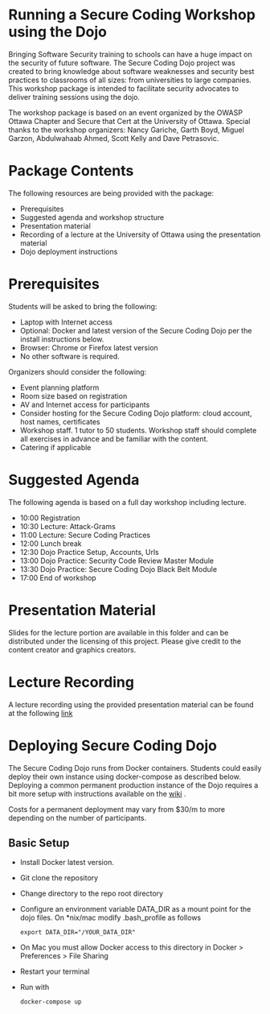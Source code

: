 # Running a Secure Coding Workshop using the Dojo

Bringing Software Security training to schools can have a huge impact on the security of future software. 
The Secure Coding Dojo project was created to bring knowledge about software weaknesses and security best practices to classrooms of all sizes: from universities to large companies. This workshop package is intended to facilitate security advocates to deliver training sessions using the dojo.

The workshop package is based on an event organized by the OWASP Ottawa Chapter and Secure that Cert at the University of Ottawa. Special thanks to the workshop organizers: Nancy Gariche, Garth Boyd, Miguel Garzon, Abdulwahaab Ahmed, Scott Kelly and Dave Petrasovic.


# Package Contents

The following resources are being provided with the package:
- Prerequisites
- Suggested agenda and workshop structure
- Presentation material
- Recording of a lecture at the University of Ottawa using the presentation material
- Dojo deployment instructions

# Prerequisites

Students will be asked to bring the following:
- Laptop with Internet access 
- Optional: Docker and latest version of the Secure Coding Dojo per the install instructions below.
- Browser: Chrome or Firefox latest version
- No other software is required.

Organizers should consider the following:
- Event planning platform
- Room size based on registration
- AV and Internet access for participants
- Consider hosting for the Secure Coding Dojo platform: cloud account, host names, certificates
- Workshop staff. 1 tutor to 50 students. Workshop staff should complete all exercises in advance and be familiar with the content.
- Catering if applicable


# Suggested Agenda

The following agenda is based on a full day workshop including lecture.

- 10:00 Registration
- 10:30 Lecture: Attack-Grams
- 11:00 Lecture: Secure Coding Practices
- 12:00 Lunch break
- 12:30 Dojo Practice Setup, Accounts, Urls
- 13:00 Dojo Practice: Security Code Review Master Module
- 13:30 Dojo Practice: Secure Coding Dojo Black Belt Module
- 17:00 End of workshop

# Presentation Material

Slides for the lecture portion are available in this folder and can be distributed under the licensing of this project.
Please give credit to the content creator and graphics creators.

# Lecture Recording

A lecture recording using the provided presentation material can be found at the following [link](https://www.youtube.com/watch?v=1ghIH_Myu4U&feature=youtu.be&t=929)

# Deploying Secure Coding Dojo

The Secure Coding Dojo runs from Docker containers. Students could easily deploy their own instance using docker-compose as described below. 
Deploying a common permanent production instance of the Dojo requires a bit more setup with instructions available on the [wiki](https://github.com/trendmicro/SecureCodingDojo/wiki/Deploying-with-Docker) .

Costs for a permanent deployment may vary from $30/m to more depending on the number of participants.

## Basic Setup

- Install Docker latest version.
- Git clone the repository
- Change directory to the repo root directory
- Configure an environment variable DATA_DIR as a mount point for the dojo files. On *nix/mac modify .bash_profile as follows

    `export DATA_DIR="/YOUR_DATA_DIR"`

- On Mac you must allow Docker access to this directory in Docker > Preferences > File Sharing
- Restart your terminal
- Run with

    `docker-compose up`





